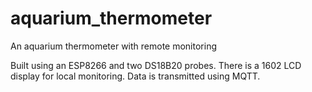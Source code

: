 # aquarium_thermometer
 An aquarium thermometer with remote monitoring

Built using an ESP8266 and two DS18B20 probes. There is a 1602 LCD display for local monitoring. Data is transmitted using MQTT.
